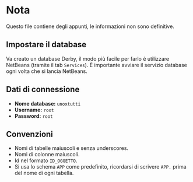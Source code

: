 Nota
=====
Questo file contiene degli appunti, le informazioni non sono definitive.

Impostare il database
-----
Va creato un database Derby, il modo più facile per farlo è utilizzare NetBeans (tramite il tab `Services`). È importante avviare il servizio database ogni volta che si lancia NetBeans.

Dati di connessione
-----
- **Nome database:** `unoxtutti`
- **Username:** `root`
- **Password:** `root`

Convenzioni
-----
- Nomi di tabelle maiuscoli e senza underscores.
- Nomi di colonne maiuscoli.
- Id nel formato `ID_OGGETTO`.
- Si usa lo schema `APP` come predefinito, ricordarsi di scrivere `APP.` prima del nome di ogni tabella.